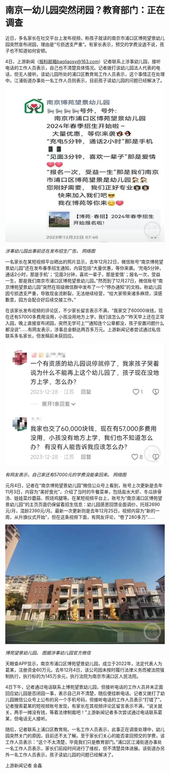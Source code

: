 # 南京一幼儿园突然闭园？教育部门：正在调查

近日，多名家长在社交平台上发布视频，称孩子就读的南京市浦口区博苑望景幼儿园突然宣布闭园，理由是“亏损透支严重”。有家长表示，预交的学费没退不说，孩子也不知道如何安顿。

4日，上游新闻（报料邮箱baoliaosy@163.com）记者联系上涉事幼儿园，接听电话的工作人员表示，自己也不清楚具体情况。记者拨打该幼儿园法人代表的电话，但无人接听。该幼儿园所处的浦口区教育局工作人员表示，这个事情正在处理中。江浦街道办事处一名工作人员则表示，目前孩子读幼儿园的问题已经解决了。

![11ffb18b48e56366203fa81caa7c3a06.jpg](https://raw.githubusercontent.com/qqhsx/qqnews_image/main/2024/01/04/南京一幼儿园突然闭园？教育部门：正在调查/11ffb18b48e56366203fa81caa7c3a06.jpg)

_涉事幼儿园出事前还在发布招生广告。 网络图_

一名家长在某短视频平台晒出的照片显示，去年12月22日，微信账号“南京博苑望景幼儿园”还在发布春季招生通知，内容包括“大量优惠，等你来袭。‘充电5分钟，通话2小时，那是手机’；‘见面3分钟，喜欢一辈子，那是爱情’；报名一次，受益一生，那是我们南京市浦口区博苑望景幼儿园。”然而到了12月27日，微信账号“南京博苑望景幼儿园”突然在班级微信群中发布了一个“停办通知”的文档，称幼儿园因亏损透支严重，导致现金流断裂，无法继续经营，“给大家带来诸多麻烦，深感歉意，园方会配合好后续交接工作。”

在该家长发布视频的评论区，不少家长留言表示不满，“我家交了60000块钱，现在还有57000多费用没用，小孩没用地方上学，我们该怎么办”“昨天早上还在正常入园，晚上直接宣布闭园，突然无学可上”“通知连个公章都没，孩子安置问题什么都没说”……有网友表示，涉事总金额达两百多万元。上游新闻记者尝试通过私信联系多名家长，但发稿前未获回应。

![12244dce525e1cd50da64589897b9ac6.jpg](https://raw.githubusercontent.com/qqhsx/qqnews_image/main/2024/01/04/南京一幼儿园突然闭园？教育部门：正在调查/12244dce525e1cd50da64589897b9ac6.jpg)

_有网友表示，自己家还有57000元的学费没能拿回来。 网络图_

元月4日，记者在“南京博苑望景幼儿园”微信公众号上看到，账号上次更新是去年11月3日，内容为“美好食光”，介绍了当时的午餐菜单，包括盐水大虾、冬瓜排骨汤、娃娃菜炒蘑菇、照烧鸡腿等。在某短视频平台上，账号为“南京浦口区博苑望景幼儿园”的主页页面仍保留着招生信息：幼儿园感恩回馈全面调价，托班2690元/月，混龄2390元/月。最新一次更新则是去年12月25日，视频内容为“新的一周，从升旗仪式开始”，但在这条视频下面，有网友评论，“卷了280多万”……

![2903bc484f4f7012381a24ac14ee8cb1.jpg](https://raw.githubusercontent.com/qqhsx/qqnews_image/main/2024/01/04/南京一幼儿园突然闭园？教育部门：正在调查/2903bc484f4f7012381a24ac14ee8cb1.jpg)

_博苑望景幼儿园。 图据涉事幼儿园官方微信_

天眼查APP显示，南京市浦口区博苑望景幼儿园，成立于2022年，法定代表人为葛某，注册资金60万元。去年12月4日，该公司因未按时履行法律义务而被法院强制执行，执行标的为145万余元，执行法院为南京市浦口区人民法院。

4日下午，记者通过电话联系上博苑望景幼儿园，但接听电话的工作人员并未正面回应幼儿园是否闭园一事，表示自己并不清楚，随后便挂断电话。记者又拨打了幼儿园微信公众号上公布的另一个手机号码，但接听电话的工作人员表示“打错了”。记者搜索葛某的短视频账号发现，有家长在其视频评论区留言表示不满，“说关就关，两手一摊没有钱，等着法律制裁吧！”上游新闻记者多次尝试通过电话联系葛某，但电话无人接听。

随后，记者联系上浦口区教育局。一名工作人员表示，此事正在调查处理中，幼儿园突然关门的原因，目前还不太了解。至于家长们关心的能否拿回预交的学费，该工作人员表示：“这个不太清楚，毕竟我们只是教育部门。”浦口区江浦街道办事处一名工作人员表示，家长们前段时间进行了维权，但不清楚具体进展。该街道办另外一名工作人员表示，孩子读幼儿园的问题已经解决了。

上游新闻记者 金鑫


